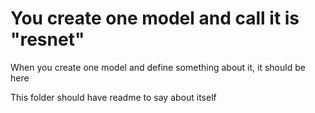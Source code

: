 # You create one model and call it is "resnet"

When you create one model and define something about it, it should be here

This folder should have readme to say about itself